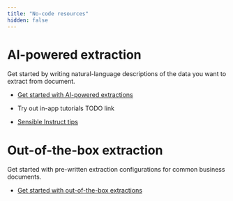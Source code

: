 ```yaml
---
title: "No-code resources"
hidden: false
---
```


AI-powered extraction
===

Get started by writing natural-language descriptions of the data you want to extract from document.

- [Get started with AI-powered extractions](doc:getting-started-ai)

- Try out in-app tutorials TODO link
- [Sensible Instruct tips](doc:instruct-tips)



Out-of-the-box extraction
===

Get started with pre-written extraction configurations for common business documents.

- [Get started with out-of-the-box extractions](doc:excel-quickstart)

